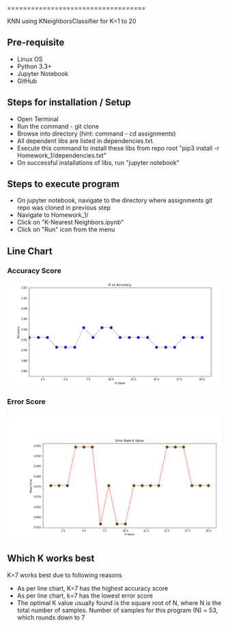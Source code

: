 
===================================

KNN using KNeighborsClassifier for K=1 to 20

## Pre-requisite
* Linux OS
* Python 3.3+
* Jupyter Notebook
* GitHub

## Steps for installation / Setup
* Open Terminal
* Run the command - git clone 
* Browse into directory (hint: command - cd assignments)
* All dependent libs are listed in dependencies.txt. 
* Execute this command to install these libs from repo root "pip3 install -r Homework_1/dependencies.txt"
* On successful installations of libs, run "jupyter notebook"

## Steps to execute program
* On jupyter notebook, navigate to the directory where assignments git repo was cloned in previous step
* Navigate to Homework_1/
* Click on "K-Nearest Neighbors.ipynb"
* Click on "Run" icon from the menu

## Line Chart
### Accuracy Score
![image info](./accuracy.png)
### Error Score
![image info](./error.png)

## Which K works best
K=7 works best due to following reasons
* As per line chart, K=7 has the highest accuracy score
* As per line chart, k=7 has the lowest error score
* The optimal K value usually found is the square root of N, where N is the total number of samples. Number of samples for this program (N) = 53, which rounds down to 7
